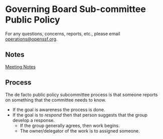# Governing Board Sub-committee Public Policy

For any questions, concerns, reports, etc., please email operations@openssf.org.

## Notes

[Meeting Notes](https://docs.google.com/document/d/1-sb9beYqkUb3BNIarF1QeJYOgUEC7x1M2uEwSFTkXFM/edit)


## Process

The de facto public policy subcommittee process is that someone reports on something that the committee needs to know.

- If the goal is awareness the process is done.
- If the goal is to *respond* then that person suggests that the group develop a response. 
  - If the group generally agrees, then work begins. 
  - The owner/delegator of the work is to assigned someone. 

